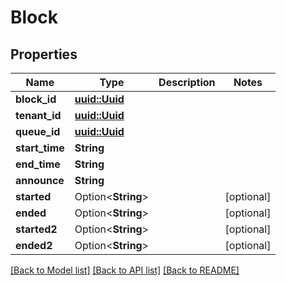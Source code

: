 # Block

## Properties

Name | Type | Description | Notes
------------ | ------------- | ------------- | -------------
**block_id** | [**uuid::Uuid**](uuid::Uuid.md) |  | 
**tenant_id** | [**uuid::Uuid**](uuid::Uuid.md) |  | 
**queue_id** | [**uuid::Uuid**](uuid::Uuid.md) |  | 
**start_time** | **String** |  | 
**end_time** | **String** |  | 
**announce** | **String** |  | 
**started** | Option<**String**> |  | [optional]
**ended** | Option<**String**> |  | [optional]
**started2** | Option<**String**> |  | [optional]
**ended2** | Option<**String**> |  | [optional]

[[Back to Model list]](../README.md#documentation-for-models) [[Back to API list]](../README.md#documentation-for-api-endpoints) [[Back to README]](../README.md)


